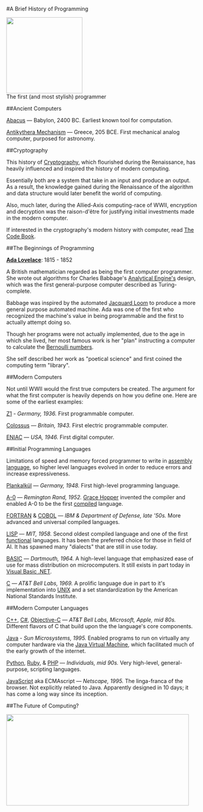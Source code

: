 #A Brief History of Programming


<img src="http://upload.wikimedia.org/wikipedia/commons/thumb/a/a4/Ada_Lovelace_portrait.jpg/640px-Ada_Lovelace_portrait.jpg" style="width: 200px;" >
<figcaption>The first (and most stylish) programmer</figcaption>


##Ancient Computers

[Abacus](http://en.wikipedia.org/wiki/Abacus) — Babylon, 2400 BC. Earliest known tool for computation. 

[Antikythera Mechanism](http://en.wikipedia.org/wiki/Antikythera_mechanism) — Greece, 205 BCE. First mechanical analog computer, purposed for astronomy.

##Cryptography

This history of [Cryptography](http://en.wikipedia.org/wiki/Cryptography), which flourished during the Renaissance, has heavily influenced and inspired the history of modern computing.

Essentially both are a system that take in an input and produce an output. As a result, the knowledge gained during the Renaissance of the algorithm and data structure would later benefit the world of computing.

Also, much later, during the Allied-Axis computing-race of WWII, encryption and decryption was the raison-d'être for justifying initial investments made in the modern computer.

If interested in the cryptography's modern history with computer, read [The Code Book](http://www.amazon.com/The-Code-Book-Science-Cryptography/dp/0385495323).

##The Beginnings of Programming

[**Ada Lovelace**](https://www.sdsc.edu/ScienceWomen/lovelace.html):
1815 - 1852

A British mathematician regarded as being the first computer programmer. She wrote out algorithms for Charles Babbage's [Analytical Engine's](http://en.wikipedia.org/wiki/Analytical_Engine) design, which was the first general-purpose computer described as Turing-complete.

Babbage was inspired by the automated [Jacquard Loom](http://en.wikipedia.org/wiki/Jacquard_loom) to produce a more general purpose automated machine. Ada was one of the first who recognized the machine's value in being programmable and the first to actually attempt doing so.

Though her programs were not actually implemented, due to  the age in which she lived, her most famous work is her "plan" instructing a computer to calculate the [Bernoulli numbers](http://en.wikipedia.org/wiki/Bernoulli_number). 

She self described her work as "poetical science" and first coined the computing term "library".

##Modern Computers

Not until WWII would the first true computers be created. The argument for what the first computer is heavily depends on how you define one. Here are some of the earliest examples:

[Z1](http://en.wikipedia.org/wiki/Z1_%28computer%29) - *Germany, 1936.* First programmable computer.

[Colossus](http://en.wikipedia.org/wiki/Colossus_computer) — *Britain, 1943.* First electric programmable computer.

[ENIAC](http://en.wikipedia.org/wiki/ENIAC) — *USA, 1946.* First digital computer.

##Initial Programming Languages

Limitations of speed and memory forced programmer to write in [assembly language](http://en.wikipedia.org/wiki/Assembly_language), so higher level languages evolved in order to reduce errors and increase expressiveness.

[Plankalkül](http://en.wikipedia.org/wiki/Plankalk%C3%BCl) — *Germany, 1948.* First high-level programming language.

[A-0]() — *Remington Rand, 1952.* [Grace Hopper](http://en.wikipedia.org/wiki/Grace_Hopper) invented the compiler and enabled A-0 to be the first [compiled](http://en.wikipedia.org/wiki/Compiled_language) language.

[FORTRAN](http://en.wikipedia.org/wiki/Fortran) & [COBOL](http://en.wikipedia.org/wiki/COBOL) — *IBM & Department of Defense, late '50s.* More advanced and universal compiled languages.

[LISP](http://en.wikipedia.org/wiki/Lisp_%28programming_language%29) — *MIT, 1958.* Second oldest compiled language and one of the first [functional](http://en.wikipedia.org/wiki/Functional_programming) languages. It has been the preferred choice for those in field of AI. It has spawned many "dialects" that are still in use today.

[BASIC](http://en.wikipedia.org/wiki/BASIC) — *Dartmouth, 1964.* A high-level language that emphasized ease of use for mass distribution on microcomputers. It still exists in part today in [Visual Basic .NET](http://en.wikipedia.org/wiki/Visual_Basic_.NET).

[C](http://en.wikipedia.org/wiki/C_%28programming_language%29) — *AT&T Bell Labs, 1969.* A prolific language due in part to it's implementation into [UNIX](http://en.wikipedia.org/wiki/Unix) and a set standardization by the American National Standards Institute.

##Modern Computer Languages

[C++](http://en.wikipedia.org/wiki/C%2B%2B), [C#](http://en.wikipedia.org/wiki/C_Sharp_%28programming_language%29), [Objective-C](http://en.wikipedia.org/wiki/Objective-C) — *AT&T Bell Labs, Microsoft, Apple, mid 80s.* Different flavors of C that build upon the the language's core components.

[Java](http://en.wikipedia.org/wiki/Java_%28programming_language%29) - *Sun Microsystems, 1995.* Enabled programs to run on virtually any computer hardware via the [Java Virtual Machine](http://en.wikipedia.org/wiki/Java_virtual_machine), which facilitated much of the early growth of the internet.

[Python](http://en.wikipedia.org/wiki/Python_%28programming_language%29), [Ruby](http://en.wikipedia.org/wiki/Ruby_%28programming_language%29), & [PHP](http://en.wikipedia.org/wiki/PHP) — *Individuals, mid 90s.* Very high-level, general-purpose, scripting languages.

[JavaScript](http://en.wikipedia.org/wiki/JavaScript) aka ECMAscript — *Netscape, 1995.* The linga-franca of the browser. Not explicitly related to Java. Apparently designed in 10 days; it has come a long way since its inception.

##The Future of Computing?

<img src="http://i.giphy.com/68H7QjnqFOn2E.gif" width="480" height="240"></imb>
